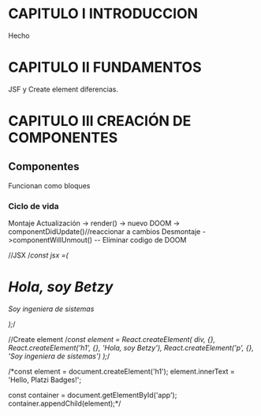 # CAPITULO I INTRODUCCION

Hecho

# CAPITULO II FUNDAMENTOS

JSF y Create element diferencias.

# CAPITULO III CREACIÓN DE COMPONENTES

## Componentes

Funcionan como bloques

### Ciclo de vida
Montaje
Actualización -> render() -> nuevo DOOM  -> componentDidUpdate()//reaccionar a cambios
Desmontaje ->componentWillUnmout() -- Eliminar codigo de DOOM

//JSX
/*const jsx =(
    <div>
        <h1>Hola, soy Betzy</h1>
        <p>Soy ingeniera de sistemas</p>
    </div>
);*/

//Create element
/*const element = React.createElement(
    div,
    {},
    React.createElement('h1', {}, 'Hola, soy Betzy'),
    React.createElement('p', {}, 'Soy ingeniera de sistemas')
);*/

/*const element = document.createElement('h1');
element.innerText = 'Hello, Platzi Badges!';

const container = document.getElementById('app');
container.appendChild(element);*/


